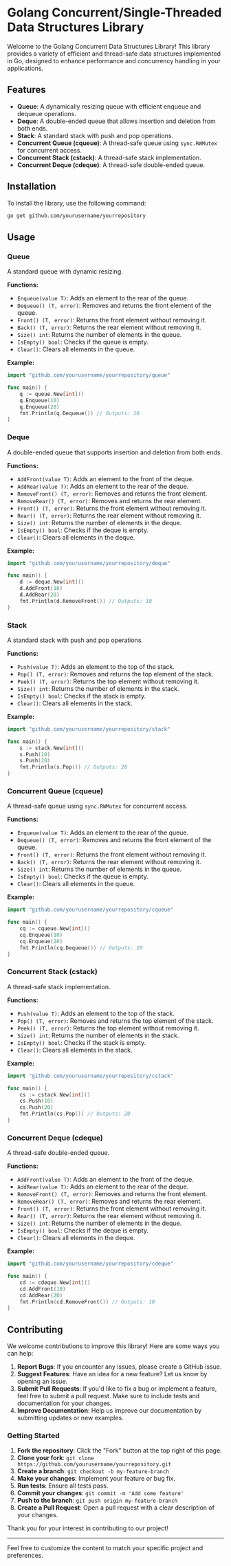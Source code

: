 # Golang Concurrent/Single-Threaded Data Structures Library

Welcome to the Golang Concurrent Data Structures Library! This library provides a variety of efficient and thread-safe data structures implemented in Go, designed to enhance performance and concurrency handling in your applications.

## Features

- **Queue**: A dynamically resizing queue with efficient enqueue and dequeue operations.
- **Deque**: A double-ended queue that allows insertion and deletion from both ends.
- **Stack**: A standard stack with push and pop operations.
- **Concurrent Queue (cqueue)**: A thread-safe queue using `sync.RWMutex` for concurrent access.
- **Concurrent Stack (cstack)**: A thread-safe stack implementation.
- **Concurrent Deque (cdeque)**: A thread-safe double-ended queue.

## Installation

To install the library, use the following command:

```bash
go get github.com/yourusername/yourrepository
```

## Usage

### Queue

A standard queue with dynamic resizing.

**Functions:**

- `Enqueue(value T)`: Adds an element to the rear of the queue.
- `Dequeue() (T, error)`: Removes and returns the front element of the queue.
- `Front() (T, error)`: Returns the front element without removing it.
- `Back() (T, error)`: Returns the rear element without removing it.
- `Size() int`: Returns the number of elements in the queue.
- `IsEmpty() bool`: Checks if the queue is empty.
- `Clear()`: Clears all elements in the queue.

**Example:**

```go
import "github.com/yourusername/yourrepository/queue"

func main() {
    q := queue.New[int]()
    q.Enqueue(10)
    q.Enqueue(20)
    fmt.Println(q.Dequeue()) // Outputs: 10
}
```

### Deque

A double-ended queue that supports insertion and deletion from both ends.

**Functions:**

- `AddFront(value T)`: Adds an element to the front of the deque.
- `AddRear(value T)`: Adds an element to the rear of the deque.
- `RemoveFront() (T, error)`: Removes and returns the front element.
- `RemoveRear() (T, error)`: Removes and returns the rear element.
- `Front() (T, error)`: Returns the front element without removing it.
- `Rear() (T, error)`: Returns the rear element without removing it.
- `Size() int`: Returns the number of elements in the deque.
- `IsEmpty() bool`: Checks if the deque is empty.
- `Clear()`: Clears all elements in the deque.

**Example:**

```go
import "github.com/yourusername/yourrepository/deque"

func main() {
    d := deque.New[int]()
    d.AddFront(10)
    d.AddRear(20)
    fmt.Println(d.RemoveFront()) // Outputs: 10
}
```

### Stack

A standard stack with push and pop operations.

**Functions:**

- `Push(value T)`: Adds an element to the top of the stack.
- `Pop() (T, error)`: Removes and returns the top element of the stack.
- `Peek() (T, error)`: Returns the top element without removing it.
- `Size() int`: Returns the number of elements in the stack.
- `IsEmpty() bool`: Checks if the stack is empty.
- `Clear()`: Clears all elements in the stack.

**Example:**

```go
import "github.com/yourusername/yourrepository/stack"

func main() {
    s := stack.New[int]()
    s.Push(10)
    s.Push(20)
    fmt.Println(s.Pop()) // Outputs: 20
}
```

### Concurrent Queue (cqueue)

A thread-safe queue using `sync.RWMutex` for concurrent access.

**Functions:**

- `Enqueue(value T)`: Adds an element to the rear of the queue.
- `Dequeue() (T, error)`: Removes and returns the front element of the queue.
- `Front() (T, error)`: Returns the front element without removing it.
- `Back() (T, error)`: Returns the rear element without removing it.
- `Size() int`: Returns the number of elements in the queue.
- `IsEmpty() bool`: Checks if the queue is empty.
- `Clear()`: Clears all elements in the queue.

**Example:**

```go
import "github.com/yourusername/yourrepository/cqueue"

func main() {
    cq := cqueue.New[int]()
    cq.Enqueue(10)
    cq.Enqueue(20)
    fmt.Println(cq.Dequeue()) // Outputs: 10
}
```

### Concurrent Stack (cstack)

A thread-safe stack implementation.

**Functions:**

- `Push(value T)`: Adds an element to the top of the stack.
- `Pop() (T, error)`: Removes and returns the top element of the stack.
- `Peek() (T, error)`: Returns the top element without removing it.
- `Size() int`: Returns the number of elements in the stack.
- `IsEmpty() bool`: Checks if the stack is empty.
- `Clear()`: Clears all elements in the stack.

**Example:**

```go
import "github.com/yourusername/yourrepository/cstack"

func main() {
    cs := cstack.New[int]()
    cs.Push(10)
    cs.Push(20)
    fmt.Println(cs.Pop()) // Outputs: 20
}
```

### Concurrent Deque (cdeque)

A thread-safe double-ended queue.

**Functions:**

- `AddFront(value T)`: Adds an element to the front of the deque.
- `AddRear(value T)`: Adds an element to the rear of the deque.
- `RemoveFront() (T, error)`: Removes and returns the front element.
- `RemoveRear() (T, error)`: Removes and returns the rear element.
- `Front() (T, error)`: Returns the front element without removing it.
- `Rear() (T, error)`: Returns the rear element without removing it.
- `Size() int`: Returns the number of elements in the deque.
- `IsEmpty() bool`: Checks if the deque is empty.
- `Clear()`: Clears all elements in the deque.

**Example:**

```go
import "github.com/yourusername/yourrepository/cdeque"

func main() {
    cd := cdeque.New[int]()
    cd.AddFront(10)
    cd.AddRear(20)
    fmt.Println(cd.RemoveFront()) // Outputs: 10
}
```

## Contributing

We welcome contributions to improve this library! Here are some ways you can help:

1. **Report Bugs**: If you encounter any issues, please create a GitHub issue.
2. **Suggest Features**: Have an idea for a new feature? Let us know by opening an issue.
3. **Submit Pull Requests**: If you'd like to fix a bug or implement a feature, feel free to submit a pull request. Make sure to include tests and documentation for your changes.
4. **Improve Documentation**: Help us improve our documentation by submitting updates or new examples.

### Getting Started

1. **Fork the repository**: Click the "Fork" button at the top right of this page.
2. **Clone your fork**: `git clone https://github.com/yourusername/yourrepository.git`
3. **Create a branch**: `git checkout -b my-feature-branch`
4. **Make your changes**: Implement your feature or bug fix.
5. **Run tests**: Ensure all tests pass.
6. **Commit your changes**: `git commit -m 'Add some feature'`
7. **Push to the branch**: `git push origin my-feature-branch`
8. **Create a Pull Request**: Open a pull request with a clear description of your changes.

Thank you for your interest in contributing to our project!

---

Feel free to customize the content to match your specific project and preferences.
